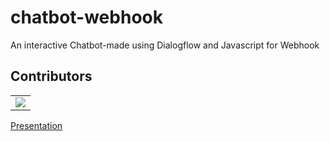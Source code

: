 # chatbot-webhook
An interactive Chatbot-made using Dialogflow and Javascript for Webhook

## Contributors
<table>
  <tr>
    <td>
      <a href="https://github.com/anushkasinghal11/chatbot-webhook/graphs/contributors">
        <img src="https://contrib.rocks/image?repo=anushkasinghal11/chatbot-webhook" />
      </a>
     </td>
  </tr>
</table>

[Presentation](https://docs.google.com/presentation/d/1RxrFAitW83UTujeNKMk5_rlB0w2vDfEcEV51krMnXsM/edit#slide=id.p)

